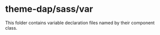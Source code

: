 # theme-dap/sass/var

This folder contains variable declaration files named by their component class.

